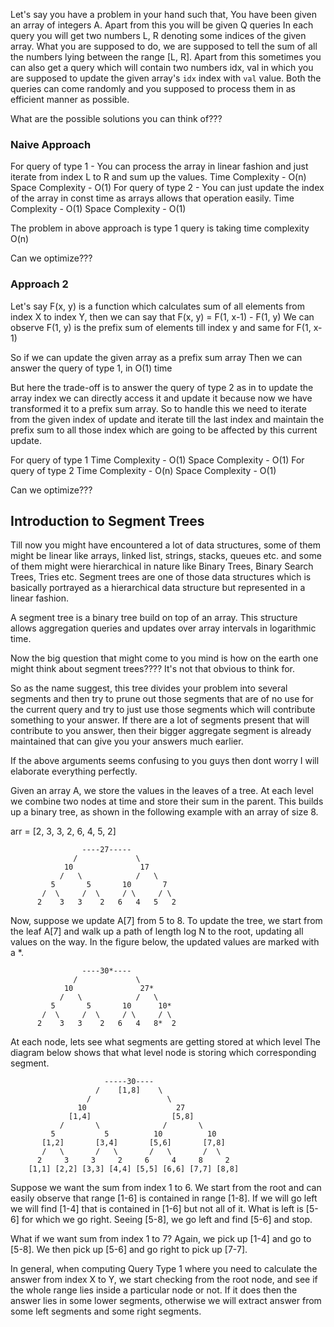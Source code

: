 Let's say you have a problem in your hand such that, You have been given an array of integers A. Apart from this you will be given Q queries
In each query you will get two numbers L, R denoting some indices of the given array. What you are supposed to do, we are supposed to tell the
sum of all the numbers lying between the range [L, R]. Apart from this sometimes you can also get a query which will contain two numbers idx, val
in which you are supposed to update the given array's `idx` index with `val` value. Both the queries can come randomly and you supposed to process
them in as efficient manner as possible.

What are the possible solutions you can think of???

### Naive Approach

For query of type 1 - You can process the array in linear fashion and just iterate from index L to R and sum up the values.
Time Complexity - O(n)
Space Complexity - O(1)
For query of type 2 - You can just update the index of the array in const time as arrays allows that operation easily.
Time Complexity - O(1)
Space Complexity - O(1)

The problem in above approach is type 1 query is taking time complexity O(n)

Can we optimize???

### Approach 2

Let's say F(x, y) is a function which calculates sum of all elements from index X to index Y, then we can say that
F(x, y) = F(1, x-1) - F(1, y)
We can observe F(1, y) is the prefix sum of elements till index y and same for F(1, x-1)

So if we can update the given array as a prefix sum array
Then we can answer the query of type 1, in O(1) time 

But here the trade-off is to answer the query of type 2 as in to update the array index we can directly access it and update it because now we have transformed it to a prefix sum array. So to handle this we need to iterate from the given index of update and iterate till the last index and maintain the prefix sum to all those index which are going to be affected by this current update.

For query of type 1 
Time Complexity - O(1)
Space Complexity - O(1)
For query of type 2
Time Complexity - O(n)
Space Complexity - O(1)

Can we optimize???

## Introduction to Segment Trees
Till now you might have encountered a lot of data structures, some of them might be linear like arrays, linked list, strings, stacks, queues etc. and some of them might were hierarchical in nature like Binary Trees, Binary Search Trees, Tries etc. 
Segment trees are one of those data structures which is basically portrayed as a hierarchical data structure but represented in a linear fashion. 

A segment tree is a binary tree build on top of an array. This structure allows aggregation queries and updates over array intervals in logarithmic time. 

Now the big question that might come to you mind is how on the earth one might think about segment trees???? It's not that obvious to think for. 

So as the name suggest, this tree divides your problem into several segments and then try to prune out those segments that are of no use for the current query and try to just use those segments which will contribute something to your answer. If there are a lot of segments present that will contribute to you answer, then their bigger aggregate segment is already maintained that can give you your answers much earlier. 

If the above arguments seems confusing to you guys then dont worry I will elaborate everything perfectly. 

Given an array A, we store the values in the leaves of a tree. At each level we combine two nodes at time and store their sum in the parent. This builds up a binary tree, as shown in the following example with an array of size 8.

arr = [2, 3, 3, 2, 6, 4, 5, 2]

                    ----27-----
                  /             \
                10               17
               /   \            /   \
             5       5       10       7
           /  \     /  \     / \     / \
          2    3   3    2   6   4   5   2


Now, suppose we update A[7] from 5 to 8. To update the tree, we start from the leaf A[7] and walk up a path of length log N to the root, updating all values on the way. In the figure below, the updated values are marked with a *.

                    ----30*----
                  /             \
                10               27*
               /   \            /   \
             5       5       10      10*
           /  \     /  \     / \     / \
          2    3   3    2   6   4   8*  2

At each node, lets see what segments are getting stored at which level
The diagram below shows that what level node is storing which corresponding segment.

                         -----30----
                       /    [1,8]    \
                     /                 \
                   10                    27
                 [1,4]                  [5,8]
               /       \              /       \
             5           5          10          10
           [1,2]       [3,4]       [5,6]       [7,8]
           /   \       /   \       /   \       /  \
          2     3     3     2     6     4     8     2
        [1,1] [2,2] [3,3] [4,4] [5,5] [6,6] [7,7] [8,8]
        
Suppose we want the sum from index 1 to 6. We start from the root and can easily observe that range [1-6] is contained in range [1-8]. If we will go left we will find [1-4] that is contained in [1-6] but not all of it. What is left is [5-6] for which we go right. Seeing [5-8], we go left and find [5-6] and stop.

What if we want sum from index 1 to 7? Again, we pick up [1-4] and go to [5-8]. We then pick up [5-6] and go right to pick up [7-7].

In general, when computing Query Type 1 where you need to calculate the answer from index X to Y, we start checking from the root node, and see if the whole range lies inside a particular node or not. If it does then the answer lies in some lower segments, otherwise we will extract answer from some left segments and some right segments. 

